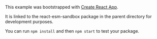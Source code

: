 This example was bootstrapped with [Create React App](https://github.com/facebook/create-react-app).

It is linked to the react-esm-sandbox package in the parent directory for development purposes.

You can run `npm install` and then `npm start` to test your package.

